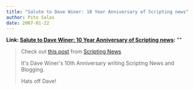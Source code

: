 ```yaml
---
title: "Salute to Dave Winer: 10 Year Anniversary of Scripting news"
author: Pito Salas
date: 2007-01-22
---
```


**Link: [Salute to Dave Winer: 10 Year Anniversary of Scripting news](None):** ""


>
> Check out [this
> post](<http://www.scripting.com/2007/01/21.html#timeFliesWhenYoureHavingFun>)
> from [Scripting News](<http://www.scripting.com/>)
>
> It's Dave Winer's 10th Anniversary writing Scripting News and Blogging.
>
> Hats off Dave!


